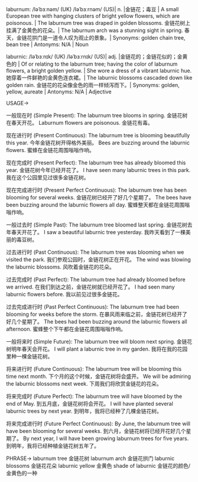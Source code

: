 laburnum: /ləˈbɜːnəm/ (UK) /ləˈbɜːrnəm/ (US)| n. |金链花；毒豆 | A small European tree with hanging clusters of bright yellow flowers, which are poisonous. | The laburnum tree was draped in golden blossoms. 金链花树上挂满了金黄色的花朵。|  The laburnum arch was a stunning sight in spring. 春天，金链花拱门是一道令人叹为观止的景象。| Synonyms: golden chain tree, bean tree | Antonyms: N/A | Noun

laburnic: /ləˈbɜːnɪk/ (UK) /ləˈbɜːrnɪk/ (US)| adj. |金链花的；金链花似的；金黄色的 | Of or relating to the laburnum tree; having the color of laburnum flowers, a bright golden yellow. |  She wore a dress of a vibrant laburnic hue. 她穿着一件鲜艳的金黄色连衣裙。| The laburnic blossoms cascaded down like golden rain. 金链花的花朵像金色的雨一样倾泻而下。| Synonyms: golden, yellow, aureate | Antonyms: N/A | Adjective


USAGE->

一般现在时 (Simple Present):
The laburnum tree blooms in spring. 金链花树在春天开花。
Laburnum flowers are poisonous. 金链花有毒。

现在进行时 (Present Continuous):
The laburnum tree is blooming beautifully this year. 今年金链花树开得格外美丽。
Bees are buzzing around the laburnic flowers. 蜜蜂在金链花周围嗡嗡作响。

现在完成时 (Present Perfect):
The laburnum tree has already bloomed this year. 金链花树今年已经开花了。
I have seen many laburnic trees in this park. 我在这个公园里见过很多金链花树。

现在完成进行时 (Present Perfect Continuous):
The laburnum tree has been blooming for several weeks. 金链花树已经开了好几个星期了。
The bees have been buzzing around the laburnic flowers all day. 蜜蜂整天都在金链花周围嗡嗡作响。

一般过去时 (Simple Past):
The laburnum tree bloomed last spring. 金链花树去年春天开花了。
I saw a beautiful laburnic tree yesterday. 我昨天看到了一棵美丽的毒豆树。

过去进行时 (Past Continuous):
The laburnum tree was blooming when we visited the park. 我们参观公园时，金链花树正在开花。
The wind was blowing the laburnic blossoms. 风吹着金链花的花朵。

过去完成时 (Past Perfect):
The laburnum tree had already bloomed before we arrived. 在我们到达之前，金链花树就已经开花了。
I had seen many laburnic flowers before. 我以前见过很多金链花。

过去完成进行时 (Past Perfect Continuous):
The laburnum tree had been blooming for weeks before the storm. 在暴风雨来临之前，金链花树已经开了好几个星期了。
The bees had been buzzing around the laburnic flowers all afternoon. 蜜蜂整个下午都在金链花周围嗡嗡作响。


一般将来时 (Simple Future):
The laburnum tree will bloom next spring. 金链花树明年春天会开花。
I will plant a laburnic tree in my garden. 我将在我的花园里种一棵金链花树。

将来进行时 (Future Continuous):
The laburnum tree will be blooming this time next month.  下个月的这个时候，金链花树将会盛开。
We will be admiring the laburnic blossoms next week. 下周我们将欣赏金链花的花朵。

将来完成时 (Future Perfect):
The laburnum tree will have bloomed by the end of May. 到五月底，金链花树将会开花。
I will have planted several laburnic trees by next year. 到明年，我将已经种了几棵金链花树。

将来完成进行时 (Future Perfect Continuous):
By June, the laburnum tree will have been blooming for several weeks. 到六月，金链花树将已经开花好几个星期了。
By next year, I will have been growing laburnum trees for five years. 到明年，我将已经种植金链花树五年了。


PHRASE->
laburnum tree 金链花树
laburnum arch 金链花拱门
laburnic blossoms 金链花花朵
laburnic yellow 金黄色
shade of laburnic  金链花的颜色/金黄色的一种
